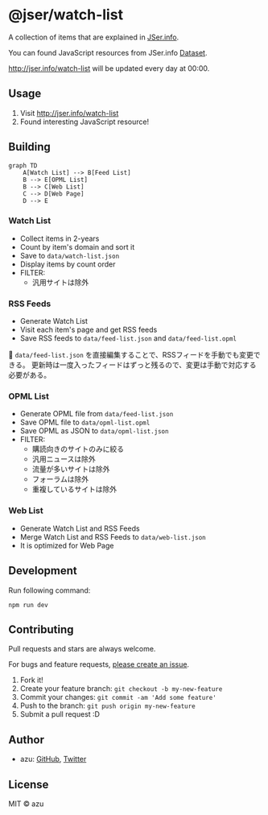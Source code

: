 # @jser/watch-list

A collection of items that are explained in [JSer.info][].

You can found JavaScript resources from JSer.info [Dataset](https://github.com/jser/dataset).

<http://jser.info/watch-list> will be updated every day at 00:00.

## Usage

1. Visit <http://jser.info/watch-list>
2. Found interesting JavaScript resource!

## Building

```mermaid
graph TD
    A[Watch List] --> B[Feed List]
    B --> E[OPML List]
    B --> C[Web List]
    C --> D[Web Page]
    D --> E
```

### Watch List

- Collect items in 2-years
- Count by item's domain and sort it
- Save to `data/watch-list.json`
- Display items by count order
- FILTER: 
  - 汎用サイトは除外

### RSS Feeds

- Generate Watch List
- Visit each item's page and get RSS feeds
- Save RSS feeds to `data/feed-list.json` and `data/feed-list.opml`

📝 `data/feed-list.json` を直接編集することで、RSSフィードを手動でも変更できる。
更新時は一度入ったフィードはずっと残るので、変更は手動で対応する必要がある。

### OPML List

- Generate OPML file from `data/feed-list.json`
- Save OPML file to `data/opml-list.opml`
- Save OPML as JSON to `data/opml-list.json`
- FILTER: 
  - 購読向きのサイトのみに絞る 
  - 汎用ニュースは除外
  - 流量が多いサイトは除外
  - フォーラムは除外
  - 重複しているサイトは除外

### Web List

- Generate Watch List and RSS Feeds
- Merge Watch List and RSS Feeds to `data/web-list.json`
- It is optimized for Web Page

## Development

Run following command:

```
npm run dev
```

## Contributing

Pull requests and stars are always welcome.

For bugs and feature requests, [please create an issue](https://github.com/jser/watch-list/issues).

1. Fork it!
2. Create your feature branch: `git checkout -b my-new-feature`
3. Commit your changes: `git commit -am 'Add some feature'`
4. Push to the branch: `git push origin my-new-feature`
5. Submit a pull request :D

## Author

- azu: [GitHub](https://github.com/azu), [Twitter](https://twitter.com/azu_re)

## License

MIT © azu

[JSer.info]: https://jser.info
